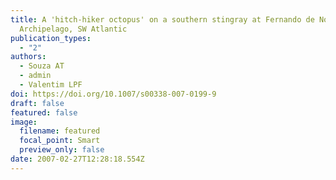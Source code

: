 ```yaml
---
title: A 'hitch-hiker octopus' on a southern stingray at Fernando de Noronha
  Archipelago, SW Atlantic
publication_types:
  - "2"
authors:
  - Souza AT
  - admin
  - Valentim LPF
doi: https://doi.org/10.1007/s00338-007-0199-9
draft: false
featured: false
image:
  filename: featured
  focal_point: Smart
  preview_only: false
date: 2007-02-27T12:28:18.554Z
---
```

